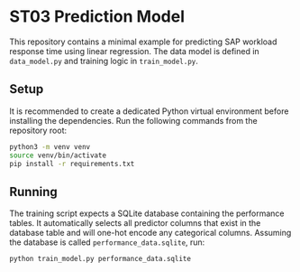 # ST03 Prediction Model


This repository contains a minimal example for predicting SAP workload response
time using linear regression. The data model is defined in `data_model.py` and
training logic in `train_model.py`.

## Setup

It is recommended to create a dedicated Python virtual environment before
installing the dependencies. Run the following commands from the repository
root:

```bash
python3 -m venv venv
source venv/bin/activate
pip install -r requirements.txt
```

## Running

The training script expects a SQLite database containing the performance
tables. It automatically selects all predictor columns that exist in the
database table and will one-hot encode any categorical columns. Assuming the
database is called `performance_data.sqlite`, run:

```bash
python train_model.py performance_data.sqlite

```

